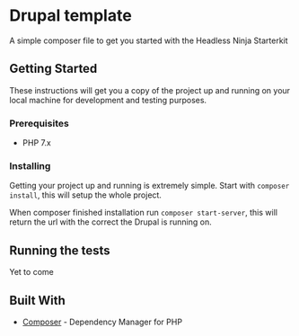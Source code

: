 # Drupal template

A simple composer file to get you started with the Headless Ninja Starterkit

## Getting Started

These instructions will get you a copy of the project up and running on your local machine for development and testing purposes.

### Prerequisites

- PHP 7.x

### Installing

Getting your project up and running is extremely simple. Start with `composer install`, this will setup the whole project.

When composer finished installation run `composer start-server`, this will return the url with the correct the Drupal is running on.

## Running the tests

Yet to come

## Built With

* [Composer](https://getcomposer.org/) - Dependency Manager for PHP


